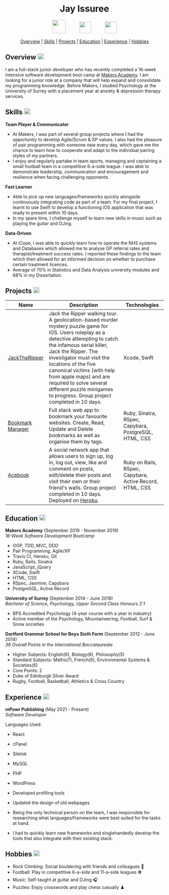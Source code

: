 <a name="top"></a>

<h1 align="center"> Jay Issuree </h1>

  <p align="center">
    <a href="https://www.linkedin.com/in/jay-issuree-928a1a171/"><img src="https://www.iconfinder.com/data/icons/free-social-icons/67/linkedin_circle_color-512.png" hspace="20" height="42" width="42"></a>
    <a href="https://www.codewars.com/users/Jay_Issuree"><img src="https://www.codewars.com/users/Jay_Issuree/badges/micro" hspace="20" height="37"></a>
    <a href="https://github.com/JayIssuree"><img src="https://upload.wikimedia.org/wikipedia/commons/thumb/9/91/Octicons-mark-github.svg/1200px-Octicons-mark-github.svg.png" hspace="20" height="37" width="37"></a>
  </p>

<div align="center">

[Overview](#Overview) |
[Skills](#Skills) |
[Projects](#Projects) |
[Education](#Education) |
[Experience](#Experience) |
[Hobbies](#Hobbies)

</div>

<a name="Overview">
  <h2 align="left"> Overview <a href="#top"><img src="https://miro.medium.com/max/704/1*1Ton78FSdk68hl531ohL7w.png" height="20" width="20"></a></h2>
</a>

I am a full-stack junior developer who has recently completed a 16-week intensive software development boot camp at [Makers Academy](https://github.com/makersacademy). I am looking for a junior role at a company that will help expand and consolidate my programming knowledge.
Before Makers, I studied Psychology at the University of Surrey with a placement year at anxiety & depression therapy services.

<a name="Skills">
  <h2 align="left"> Skills <a href="#top"><img src="https://miro.medium.com/max/704/1*1Ton78FSdk68hl531ohL7w.png" height="20" width="20"></a></h2>
</a>

**Team Player & Communicator**

- At Makers, I was part of several group projects where I had the opportunity to develop Agile/Scrum & XP values. I also had the pleasure of pair programming with someone new every day, which gave me the chance to learn how to cooperate and adapt to the individual pairing styles of my partners.
- I enjoy and regularly partake in team sports, managing and captaining a small football team in a competitive 6-a-side league. I was able to demonstrate leadership, communication and encouragement and resilience when facing challenging opponents.

**Fast Learner**

- Able to pick up new languages/frameworks quickly alongside continuously integrating code as part of a team. For my final project, I learnt to use Swift to develop a functioning iOS application that was ready to present within 10 days.
- In my spare time, I challenge myself to learn new skills in music such as playing the guitar and DJing.

**Data-Driven**

- At iCope, I was able to quickly learn how to operate the NHS systems and Databases which allowed me to analyse GP referral rates and therapist/treatment success rates. I reported these findings to the team which then allowed for an informed decision on whether to purchase certain treatment licences.
- Average of 70% in Statistics and Data Analysis university modules and 68% in my Dissertation. 

<a name="Projects">
  <h2 align="left"> Projects <a href="#top"><img src="https://miro.medium.com/max/704/1*1Ton78FSdk68hl531ohL7w.png" height="20" width="20"></a></h2>
</a>

| Name | Description | Technologies
| ---- | ----------- | ------------|
| [JackTheRipper](https://github.com/JayIssuree/Team-6-Game) | Jack the Ripper walking tour. A geolocation-based murder mystery puzzle game for iOS. Users roleplay as a detective attempting to catch the infamous serial killer, Jack the Ripper. The investigator must visit the locations of the five canonical victims (with help from apple maps) and are required to solve several different puzzle minigames to progress. Group project completed in 10 days. | Xcode, Swift |
| [Bookmark Manager](https://github.com/JayIssuree/bookmark_manager) | Full stack web app to bookmark your favourite websites. Create, Read, Update and Delete bookmarks as well as organise them by tags. | Ruby, Sinatra, RSpec, Capybara, PostgreSQL, HTML, CSS | 
| [Acebook](https://github.com/JayIssuree/acebook-short-ferret-midnight)| A social network app that allows users to sign up, log in, log out, view, like and comment on posts, edit/delete their posts and visit their own or their friend's walls. Group project completed in 10 days. Deployed on [Heroku](https://salty-peak-83707.herokuapp.com/). | Ruby on Rails, RSpec, Capybara, Active Record, HTML, CSS |

<a name="Education">
  <h2 align="left"> Education <a href="#top"><img src="https://miro.medium.com/max/704/1*1Ton78FSdk68hl531ohL7w.png" height="20" width="20"></a></h2>
</a>

**Makers Academy** (September 2019 - November 2019)     
*16-Week Software Development Bootcamp*

- OOP, TDD, MVC, DDD
- Pair Programming, Agile/XP
- Travis CI, Heroku, Git
- Ruby, Rails, Sinatra
- JavaScript, jQuery
- XCode, Swift
- HTML, CSS
- RSpec, Jasmine, Capybara
- PostgreSQL, Active Record

**University of Surrey** (September 2014 - June 2018)      
*Bachelor of Science, Psychology, Upper Second Class Honours 2:1*

- BPS Accredited Psychology (4-year course with a year in industry)
- Active member of the Psychology, Mountaineering, Football, Surf & Snow societies

**Dartford Grammar School for Boys Sixth Form** (September 2012 - June 2014)     
*38 Overall Points in the International Baccalaureate*

- Higher Subjects: English(6), Biology(6), Philosophy(5)
- Standard Subjects: Maths(7), French(6), Environmental Systems & Societies(6)
- Core Points: 2
- Duke of Edinburgh Silver Award
- Rugby, Football, Basketball, Athletics & Cross Country

<a name="Experience">
  <h2 align="left"> Experience <a href="#top"><img src="https://miro.medium.com/max/704/1*1Ton78FSdk68hl531ohL7w.png" height="20" width="20"></a></h2>
</a>

**mPowr Publishing** (May 2021 - Present)     
*Software Developer*

Languages Used:
- React
- cPanel
- Sitelok
- MySQL
- PHP
- WordPress

- Developed profiling tools
- Updated the design of old webpages
- Being the only technical person on the team, I was responsible for researching what languages/frameworks were best suited for the tasks at hand.
- I had to quickly learn new frameworks and singlehandedly develop the tools that also integrate with their existing stack.

<a name="Hobbies">
  <h2 align="left"> Hobbies <a href="#top"><img src="https://miro.medium.com/max/704/1*1Ton78FSdk68hl531ohL7w.png" height="20" width="20"></a></h2>
</a>

- Rock Climbing: Social bouldering with friends and colleagues :climbing:
- Football: Play in competitive 6-a-side and 11-a-side leagues :soccer:
- Music: Self-taught at guitar and DJing :headphones:
- Puzzles: Enjoy crosswords and play chess casually :chess_pawn:
